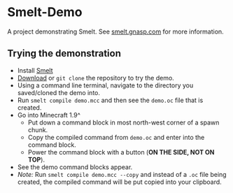 # Smelt-Demo

A project demonstrating Smelt. See [smelt.gnasp.com](http://smelt.gnasp.com) for more information.

## Trying the demonstration

* Install [Smelt](http://smelt.gnasp.com)
* [Download](https://github.com/GnaspGames/Smelt-Demo/archive/master.zip) or `git clone` the repository to try the demo.
* Using a command line terminal, navigate to the directory you saved/cloned the demo into.
* Run `smelt compile demo.mcc` and then see the `demo.oc` file that is created.
* Go into Minecraft 1.9^
    * Put down a command block in most north-west corner of a spawn chunk.
	* Copy the compiled command from `demo.oc` and enter into the command block.
	* Power the command block with a button (**ON THE SIDE, NOT ON TOP**).
* See the demo command blocks appear.
* *Note:* Run `smelt compile demo.mcc --copy` and instead of a `.oc` file being created, 
   the compiled command will be put copied into your clipboard.
